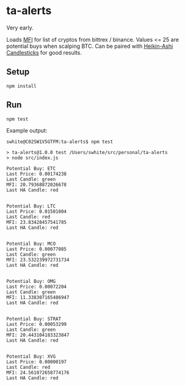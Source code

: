 # ta-alerts

Very early.

Loads [MFI](https://en.wikipedia.org/wiki/Money_flow_index) for list of cryptos from bittrex / binance.  Values <= 25 are potential buys when scalping BTC.  Can be paired with [Heikin-Ashi Candlesticks](http://stockcharts.com/school/doku.php?id=chart_school:chart_analysis:heikin_ashi) for good results.

## Setup

```
npm install
```

## Run

```
npm test
```

Example output:

```
swhite@C02SW1V5GTFM:ta-alerts$ npm test

> ta-alerts@1.0.0 test /Users/swhite/src/personal/ta-alerts
> node src/index.js

Potential Buy: ETC
Last Price: 0.00174238
Last Candle: green
MFI: 20.79368872026678
Last HA Candle: red


Potential Buy: LTC
Last Price: 0.01501004
Last Candle: red
MFI: 23.83428457541785
Last HA Candle: red


Potential Buy: MCO
Last Price: 0.00077085
Last Candle: green
MFI: 23.532239972731734
Last HA Candle: red


Potential Buy: OMG
Last Price: 0.00072204
Last Candle: green
MFI: 11.338307165486947
Last HA Candle: red


Potential Buy: STRAT
Last Price: 0.00053299
Last Candle: green
MFI: 20.443104183323847
Last HA Candle: red


Potential Buy: XVG
Last Price: 0.00000197
Last Candle: red
MFI: 24.561072658774176
Last HA Candle: red

```
